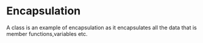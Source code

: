 # Encapsulation
A class is an example of encapsulation as it encapsulates all the data that is member functions,variables etc.
